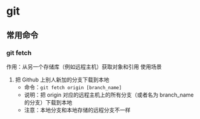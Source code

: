 # git


## 常用命令
### git fetch
作用：从另一个存储库（例如远程主机）获取对象和引用
使用场景
1. 把 Github 上别人新加的分支下载到本地
	* 命令：`git fetch origin [branch_name]`
	* 说明：把 origin 对应的远程主机上的所有分支（或者名为 branch_name 的分支）下载到本地
	* 注意：本地分支和本地存储的远程分支不一样
